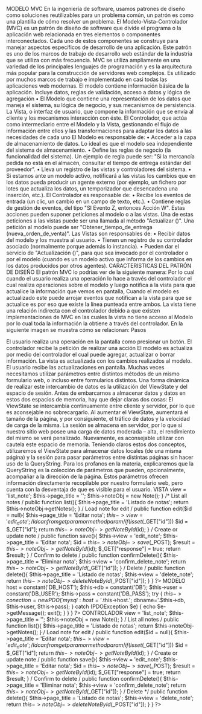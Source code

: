 MODELO MVC En la ingeniería de software, usamos patrones de diseño como soluciones reutilizables para un problema común, un patrón es como una plantilla de cómo resolver un problema. El Modelo-Vista-Controlador (MVC) es un patrón de diseño de software que divide el programa o la aplicación web relacionada en tres elementos o componentes interconectados. Cada uno de estos componentes se construye para manejar aspectos específicos de desarrollo de una aplicación. Este patrón es uno de los marcos de trabajo de desarrollo web estándar de la industria que se utiliza con más frecuencia. MVC se utiliza ampliamente en una variedad de los principales lenguajes de programación y es la arquitectura más popular para la construcción de servidores web complejos. Es utilizado por muchos marcos de trabajo e implementado en casi todas las aplicaciones web modernas. El modelo contiene información básica de la aplicación. Incluye datos, reglas de validación, acceso a datos y lógica de agregación • El Modelo que contiene una representación de los datos que maneja el sistema, su lógica de negocio, y sus mecanismos de persistencia. La Vista, o interfaz de usuario, que compone la información que se envía al cliente y los mecanismos interacción con éste. El Controlador, que actúa como intermediario entre el Modelo y la Vista, gestionando el flujo de información entre ellos y las transformaciones para adaptar los datos a las necesidades de cada uno El Modelo es responsable de: • Acceder a la capa de almacenamiento de datos. Lo ideal es que el modelo sea independiente del sistema de almacenamiento. • Define las reglas de negocio (la funcionalidad del sistema). Un ejemplo de regla puede ser: "Si la mercancía pedida no está en el almacén, consultar el tiempo de entrega estándar del proveedor". • Lleva un registro de las vistas y controladores del sistema. • Si estamos ante un modelo activo, notificará a las vistas los cambios que en los datos pueda producir un agente externo (por ejemplo, un fichero por lotes que actualiza los datos, un temporizador que desencadena una inserción, etc.). El Controlador es responsable de: • Recibe los eventos de entrada (un clic, un cambio en un campo de texto, etc.). • Contiene reglas de gestión de eventos, del tipo "SI Evento Z, entonces Acción W". Estas acciones pueden suponer peticiones al modelo o a las vistas. Una de estas peticiones a las vistas puede ser una llamada al método "Actualizar ()". Una petición al modelo puede ser "Obtener_tiempo_de_entrega (nueva_orden_de_venta)". Las Vistas son responsables de: • Recibir datos del modelo y los muestra al usuario. • Tienen un registro de su controlador asociado (normalmente porque además lo instancia). • Pueden dar el servicio de "Actualización ()", para que sea invocado por el controlador o por el modelo (cuando es un modelo activo que informa de los cambios en los datos producidos por otros agentes). CARACTERISTICAS DEL PATRÓN DE DISEÑO El patrón MVC lo podrías ver de la siguiente manera: Por lo cual cuando el usuario realiza una operación lo hace a través del controlador el cual realiza operaciones sobre el modelo y luego notifica a la vista para que actualice la información que vemos en pantalla, Cuando el modelo es actualizado este puede arrojar eventos que notifican a la vista para que se actualice es por eso que existe la línea punteada entre ambos. La vista tiene una relación indirecta con el controlador debido a que existen implementaciones de MVC en las cuales la vista no tiene acceso al Modelo por lo cual toda la información la obtiene a través del controlador. En la siguiente imagen se muestra cómo se relacionan: Pasos

El usuario realiza una operación en la pantalla como presionar un botón.
El controlador recibe la petición de realizar una acción
El modelo es actualiza por medio del controlador el cual puede agregar, actualizar o borrar información.
La vista es actualizada con los cambios realizados al modelo.
El usuario recibe las actualizaciones en pantalla. Muchas veces necesitamos utilizar parámetros entre distintos métodos de un mismo formulario web, o incluso entre formularios distintos. Una forma dinámica de realizar este intercambio de datos es la utilización del ViewState y del espacio de sesión. Antes de embarcarnos a almacenar datos y datos en estos dos espacios de memoria, hay que dejar claras dos cosas: El ViewState se intercambia continuamente entre cliente y servidor, por lo que es aconsejable no sobrecargarlo. Al aumentar el ViewState, aumentará el tamaño de la página, y por consiguiente, el tráfico de datos y la velocidad de carga de la misma. La sesión se almacena en servidor, por lo que si nuestro sitio web posee una carga de datos moderada – alta, el rendimiento del mismo se verá penalizado. Nuevamente, es aconsejable utilizar con cautela este espacio de memoria. Teniendo claros estos dos conceptos, utilizaremos el ViewState para almacenar datos locales (de una misma página) y la sesión para pasar parámetros entre distintas páginas sin hacer uso de la QueryString. Para los profanos en la materia, explicaremos que la QueryString es la colección de parámetros que pueden, opcionalmente, acompañar a la dirección de la página. Éstos parámetros ofrecen información directamente recopilable por nuestro formulario web, pero cuenta con la desventaja de que es visible para el usuario. VISTA view = 'list_note'; $this->page_title = ''; $this->noteObj = new Note(); } /* List all notes / public function list(){ $this->page_title = 'Listado de notas'; return $this->noteObj->getNotes(); } / Load note for edit / public function edit($id = null){ $this->page_title = 'Editar nota'; $this->view = 'edit_note'; / Id can from get param or method param / if(isset($_GET["id"])) $id = $_GET["id"]; return $this->noteObj->getNoteById($id); } / Create or update note / public function save(){ $this->view = 'edit_note'; $this->page_title = 'Editar nota'; $id = $this->noteObj->save($_POST); $result = $this->noteObj->getNoteById($id); $_GET["response"] = true; return $result; } / Confirm to delete / public function confirmDelete(){ $this->page_title = 'Eliminar nota'; $this->view = 'confirm_delete_note'; return $this->noteObj->getNoteById($_GET["id"]); } / Delete / public function delete(){ $this->page_title = 'Listado de notas'; $this->view = 'delete_note'; return $this->noteObj->deleteNoteById($_POST["id"]); } } ?> MODELO host = constant('DB_HOST'); $this->db = constant('DB'); $this->user = constant('DB_USER'); $this->pass = constant('DB_PASS'); try { $this->conection = new PDO('mysql:host='.$this->host.'; dbname='.$this->db, $this->user, $this->pass); } catch (PDOException $e) { echo $e->getMessage(); exit(); } } } ?> CONTROLADOR view = 'list_note'; $this->page_title = ''; $this->noteObj = new Note(); } / List all notes / public function list(){ $this->page_title = 'Listado de notas'; return $this->noteObj->getNotes(); } / Load note for edit / public function edit($id = null){ $this->page_title = 'Editar nota'; $this->view = 'edit_note'; / Id can from get param or method param / if(isset($_GET["id"])) $id = $_GET["id"]; return $this->noteObj->getNoteById($id); } / Create or update note / public function save(){ $this->view = 'edit_note'; $this->page_title = 'Editar nota'; $id = $this->noteObj->save($_POST); $result = $this->noteObj->getNoteById($id); $_GET["response"] = true; return $result; } / Confirm to delete / public function confirmDelete(){ $this->page_title = 'Eliminar nota'; $this->view = 'confirm_delete_note'; return $this->noteObj->getNoteById($_GET["id"]); } / Delete */ public function delete(){ $this->page_title = 'Listado de notas'; $this->view = 'delete_note'; return $this->noteObj->deleteNoteById($_POST["id"]); } } ?>
